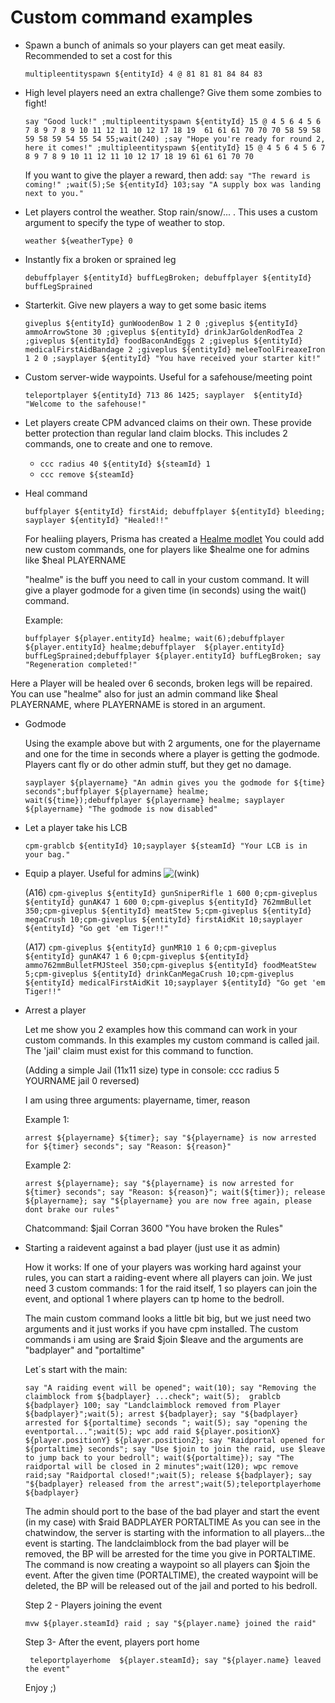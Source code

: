 # Custom command examples

- Spawn a bunch of animals so your players can get meat easily. Recommended to set a cost for this

    `multipleentityspawn ${entityId} 4 @ 81 81 81 84 84 83`

- High level players need an extra challenge? Give them some zombies to fight!

    `say "Good luck!" ;multipleentityspawn ${entityId} 15 @ 4 5 6 4 5 6 7 8 9 7 8 9 10 11 12 11 10 12 17 18 19  61 61 61 70 70 70 58 59 58 59 58 59 54 55 54 55;wait(240) ;say "Hope you're ready for round 2, here it comes!" ;multipleentityspawn ${entityId} 15 @ 4 5 6 4 5 6 7 8 9 7 8 9 10 11 12 11 10 12 17 18 19 61 61 61 70 70`
    
    If you want to give the player a reward, then add:
    `say "The reward is coming!" ;wait(5);Se ${entityId} 103;say "A supply box was landing next to you."`

- Let players control the weather. Stop rain/snow/... . This uses a custom argument to specify the type of weather to stop.

    `weather ${weatherType} 0`

- Instantly fix a broken or sprained leg

    `debuffplayer ${entityId} buffLegBroken; debuffplayer ${entityId} buffLegSprained`

- Starterkit. Give new players a way to get some basic items

    `giveplus ${entityId} gunWoodenBow 1 2 0 ;giveplus ${entityId} ammoArrowStone 30 ;giveplus ${entityId} drinkJarGoldenRodTea 2 ;giveplus ${entityId} foodBaconAndEggs 2 ;giveplus ${entityId} medicalFirstAidBandage 2 ;giveplus ${entityId} meleeToolFireaxeIron 1 2 0 ;sayplayer ${entityId} "You have received your starter kit!"`

- Custom server-wide waypoints. Useful for a safehouse/meeting point

    `teleportplayer ${entityId} 713 86 1425; sayplayer  ${entityId} "Welcome to the safehouse!"`

- Let players create CPM advanced claims on their own. These provide better protection than regular land claim blocks. This includes 2 commands, one to create and one to remove.

    *   `ccc radius 40 ${entityId} ${steamId} 1`
    *   `ccc remove ${steamId}`

- Heal command

    `buffplayer ${entityId} firstAid; debuffplayer ${entityId} bleeding; sayplayer ${entityId} "Healed!!"`
    
    For healiing players, Prisma has created a [Healme modlet](/assets/modlets/HealmeBuff.zip)
    You could add new custom commands, one for players like $healme
    one for admins like $heal PLAYERNAME
    
    "healme" is the buff you need to call in your custom command. It will give a player godmode for a given time (in seconds) using the wait() command.
    
    Example:
    
    `buffplayer ${player.entityId} healme; wait(6);debuffplayer ${player.entityId} healme;debuffplayer  ${player.entityId} buffLegSprained;debuffplayer ${player.entityId} buffLegBroken; say "Regeneration completed!"`
    
 Here a Player will be healed over 6 seconds, broken legs will be repaired.
 You can use "healme" also for just an admin command like $heal PLAYERNAME, where PLAYERNAME is stored in an argument.
 
 - Godmode
    
   Using the example above but with 2 arguments, one for the playername and one for the time in seconds where a player is getting the      godmode. Players cant fly or do other admin stuff, but they get no damage.
   
   `sayplayer ${playername} "An admin gives you the godmode for ${time} seconds";buffplayer ${playername} healme; wait(${time});debuffplayer ${playername} healme; sayplayer ${playername} "The godmode is now disabled"`
 
- Let a player take his LCB

    `cpm-grablcb ${entityId} 10;sayplayer ${steamId} "Your LCB is in your bag."`

- Equip a player. Useful for admins ![(wink)](images/icons/emoticons/wink.svg "(wink)")

    (A16) `cpm-giveplus ${entityId} gunSniperRifle 1 600 0;cpm-giveplus ${entityId} gunAK47 1 600 0;cpm-giveplus ${entityId} 762mmBullet 350;cpm-giveplus ${entityId} meatStew 5;cpm-giveplus ${entityId} megaCrush 10;cpm-giveplus ${entityId} firstAidKit 10;sayplayer ${entityId} "Go get 'em Tiger!!"`

    (A17) `cpm-giveplus ${entityId} gunMR10 1 6 0;cpm-giveplus ${entityId} gunAK47 1 6 0;cpm-giveplus ${entityId} ammo762mmBulletFMJSteel 350;cpm-giveplus ${entityId} foodMeatStew 5;cpm-giveplus ${entityId} drinkCanMegaCrush 10;cpm-giveplus ${entityId} medicalFirstAidKit 10;sayplayer ${entityId} "Go get 'em Tiger!!"`
    
 - Arrest a player
 
    Let me show you 2 examples how this command can work in your custom commands. In this examples my custom command is called jail.
    The 'jail' claim must exist for this command to function.
    
    (Adding a simple Jail (11x11 size) type in console: ccc radius 5 YOURNAME jail 0 reversed)
    
    I am using three arguments: playername, timer, reason
    
    Example 1:
    
    `arrest ${playername} ${timer}; say "${playername} is now arrested for ${timer} seconds"; say "Reason: ${reason}"`
    
    Example 2:
    
    `arrest ${playername}; say "${playername} is now arrested for ${timer} seconds"; say "Reason: ${reason}"; wait(${timer}); release   ${playername}; say "${playername} you are now free again, please dont brake our rules"`

    Chatcommand: $jail Corran 3600 "You have broken the Rules"
  
  - Starting a raidevent against a bad player (just use it as admin)
  
    How it works:
    If one of your players was working hard against your rules, you can start a raiding-event where all players can join.
    We just need 3 custom commands: 1 for the raid itself, 1 so players can join the event, and optional 1 where players can tp home to  the bedroll.
    
    The main custom command looks a little bit big, but we just need two arguments and it just works if you have cpm installed.
    The custom commands i am using are $raid $join $leave and the arguments are "badplayer" and "portaltime"
    
    Let´s start with the main:
    
    `say "A raiding event will be opened"; wait(10); say "Removing the claimblock from ${badplayer} ...check"; wait(5);  grablcb ${badplayer} 100; say "Landclaimblock removed from Player ${badplayer}";wait(5); arrest ${badplayer}; say "${badplayer} arrested for ${portaltime} seconds "; wait(5); say "opening the eventportal...";wait(5); wpc add raid ${player.positionX} ${player.positionY} ${player.positionZ}; say "Raidportal opened for ${portaltime} seconds"; say "Use $join to join the raid, use $leave to jump back to your bedroll"; wait(${portaltime}); say "The raidportal will be closed in 2 minutes";wait(120); wpc remove raid;say "Raidportal closed!";wait(5); release ${badplayer}; say "${badplayer} released from the arrest";wait(5);teleportplayerhome ${badplayer}`
    
    The admin should port to the base of the bad player and start the event (in my case) with $raid BADPLAYER PORTALTIME
    As you can see in the chatwindow, the server is starting with the information to all players...the event is starting.
    The landclaimblock from the bad player will be removed, the BP will be arrested for the time you give in PORTALTIME.
    The command is now creating a waypoint so all players can $join the event.
    After the given time (PORTALTIME), the created waypoint will be deleted, the BP will be released out of the jail and ported to his bedroll.
    
    Step 2 - Players joining the event
    
    `mvw ${player.steamId} raid ; say "${player.name} joined the raid"`
    
    Step 3- After the event, players port home
    
    ` teleportplayerhome  ${player.steamId}; say "${player.name} leaved the event"`
    
    Enjoy ;)
    
    

